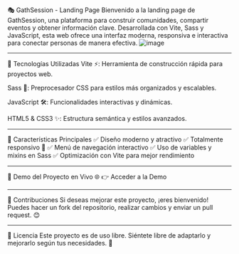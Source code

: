 🎭 GathSession - Landing Page
Bienvenido a la landing page de GathSession, una plataforma para construir comunidades, compartir eventos y obtener información clave.
Desarrollada con Vite, Sass y JavaScript, esta web ofrece una interfaz moderna, responsiva e interactiva para conectar personas de manera efectiva.
![image](https://github.com/user-attachments/assets/57942684-3be7-4d7a-b522-977498fcc833)

---

🚀 Tecnologías Utilizadas
Vite ⚡: Herramienta de construcción rápida para proyectos web.

Sass 🎨: Preprocesador CSS para estilos más organizados y escalables.

JavaScript 🛠️: Funcionalidades interactivas y dinámicas.

HTML5 & CSS3 ✨: Estructura semántica y estilos avanzados.

---

📌 Características Principales
✅ Diseño moderno y atractivo
✅ Totalmente responsivo 📱
✅ Menú de navegación interactivo
✅ Uso de variables y mixins en Sass
✅ Optimización con Vite para mejor rendimiento

---

🔗 Demo del Proyecto en Vivo 🌐
👉 Acceder a la Demo

---

🤝 Contribuciones
Si deseas mejorar este proyecto, ¡eres bienvenido! Puedes hacer un fork del repositorio, realizar cambios y enviar un pull request. 😊

---

📌 Licencia
Este proyecto es de uso libre. Siéntete libre de adaptarlo y mejorarlo según tus necesidades. 🚀
